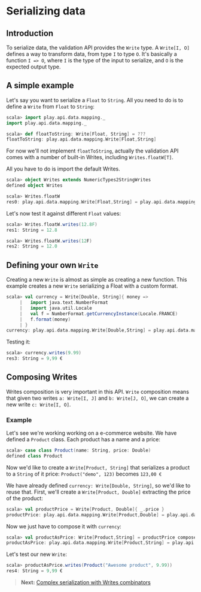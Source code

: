 # Serializing data

## Introduction

To serialize data, the validation API provides the `Write` type. A `Write[I, O]` defines a way to transform data, from type `I` to type `O`. It's basically a function `I => O`, where `I` is the type of the input to serialize, and `O` is the expected output type.

## A simple example

Let's say you want to serialize a `Float` to `String`.
All you need to do is to define a `Write` from `Float` to `String`:

```scala
scala> import play.api.data.mapping._
import play.api.data.mapping._

scala> def floatToString: Write[Float, String] = ???
floatToString: play.api.data.mapping.Write[Float,String]
```

For now we'll not implement `floatToString`, actually the validation API comes with a number of built-in Writes, including `Writes.floatW[T]`.

All you have to do is import the default Writes.

```scala
scala> object Writes extends NumericTypes2StringWrites
defined object Writes

scala> Writes.floatW
res0: play.api.data.mapping.Write[Float,String] = play.api.data.mapping.Write$$anon$3@809ec6d
```

Let's now test it against different `Float` values:

```scala
scala> Writes.floatW.writes(12.8F)
res1: String = 12.8

scala> Writes.floatW.writes(12F)
res2: String = 12.0
```

## Defining your own `Write`

Creating a new `Write` is almost as simple as creating a new function.
This example creates a new `Write` serializing a Float with a custom format.

```scala
scala> val currency = Write[Double, String]{ money =>
     |   import java.text.NumberFormat
     |   import java.util.Locale
     |   val f = NumberFormat.getCurrencyInstance(Locale.FRANCE)
     |   f.format(money)
     | }
currency: play.api.data.mapping.Write[Double,String] = play.api.data.mapping.Write$$anon$3@31a53c55
```

Testing it:

```scala
scala> currency.writes(9.99)
res3: String = 9,99 €
```

## Composing Writes

Writes composition is very important in this API. `Write` composition means that given two writes `a: Write[I, J]` and `b: Write[J, O]`, we can create a new write `c: Write[I, O]`.

### Example

Let's see we're working working on a e-commerce website. We have defined a `Product` class.
Each product has a name and a price:

```scala
scala> case class Product(name: String, price: Double)
defined class Product
```

Now we'd like to create a `Write[Product, String]` that serializes a product to a `String` of it price: `Product("demo", 123)` becomes `123,00 €`

We have already defined `currency: Write[Double, String]`, so we'd like to reuse that.
First, we'll create a `Write[Product, Double]` extracting the price of the product:

```scala
scala> val productPrice = Write[Product, Double]{ _.price }
productPrice: play.api.data.mapping.Write[Product,Double] = play.api.data.mapping.Write$$anon$3@4852c923
```

Now we just have to compose it with `currency`:

```scala
scala> val productAsPrice: Write[Product,String] = productPrice compose currency
productAsPrice: play.api.data.mapping.Write[Product,String] = play.api.data.mapping.Write$$anon$3@7c5768c1
```

Let's test our new `Write`:

```scala
scala> productAsPrice.writes(Product("Awesome product", 9.99))
res4: String = 9,99 €
```

> **Next:** [Complex serialization with Writes combinators](ScalaValidationWriteCombinators.md)
